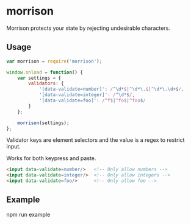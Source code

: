 # morrison
Morrison protects your state by rejecting undesirable characters.

## Usage
```javascript
var morrison = require('morrison');

window.onload = function() {
    var settings = {
        validators: {
            '[data-validate=number]': /^\d*$|^\d*\.$|^\d*\.\d+$/,
            '[data-validate=integer]': /^\d*$/,
            '[data-validate=foo]': /^f$|^fo$|^foo$/
        }
    };

    morrison(settings);
};
```

Validator keys are element selectors and the value is a regex to restrict input.

Works for both keypress and paste.



```html
<input data-validate=number/>   <!-- Only allow numbers -->
<input data-validate=integer/>  <!-- Only allow integers -->
<input data-validate=foo/>      <!-- Only allow foo -->
```

## Example
npm run example
